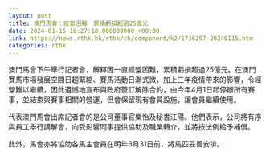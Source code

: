 ```yaml
---
layout: post
title: 澳門馬會：經營困難　累積虧損超過25億元
date: 2024-01-15 16:27:18.000000000 +08:00
link: https://news.rthk.hk/rthk/ch/component/k2/1736297-20240115.htm
categories: rthk
---
```


澳門馬會下午舉行記者會，解釋因一直經營困難，累積虧損超過25億元。在澳門賽馬市場發展空間日趨緊縮、賽馬活動日漸式微，加上三年疫情帶來的影響，令經營難以繼續，因此遺憾地宣布與政府簽訂解除合約，由今年4月1日起停辦所有賽事，並結束與賽事相關的營運，但會保留現有會員設施，讓會員繼續使用。

代表澳門馬會出席記者會的是公司董事官樂怡及秘書江陽。他們表示，公司將有序與員工舉行講解會，向受影響同事提供協助及職業轉介，並將按法例給予補償。

此外，馬會亦將協助各馬主會員在明年3月31日前，將馬匹妥善安排。
